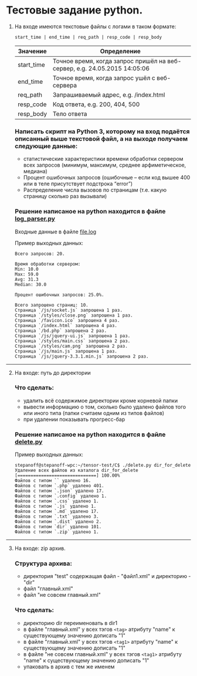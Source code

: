 # Тестовые задание python.

1.  На входе имеются текстовые файлы с логами в таком формате:

    ```
    start_time | end_time | req_path | resp_code | resp_body
    ```

    | Значение   | Определение                                                               |
    | ---------- | ------------------------------------------------------------------------- |
    | start_time | Точное время, когда запрос пришёл на веб-сервер, e.g. 24.05.2015 14:05:06 |
    | end_time   | Точное время, когда запрос ушёл с веб-сервера                             |
    | req_path   | Запрашиваемый адрес, e.g. /index.html                                     |
    | resp_code  | Код ответа, e.g. 200, 404, 500                                            |
    | resp_body  | Тело ответа                                                               |

    ### Написать скрипт на Python 3, которому на вход подаётся описанный выше текстовой файл, а на выходе получаем следующие данные:

    -   статистические характеристики времени обработки сервером всех запросов (минимум, максимум, среднее арфиметическое, медиана)
    -   Процент ошибочных запросов (ошибочные – если код вышее 400 или в теле присутствует подстрока “error”)
    -   Распределение числа вызовов по страницам (т.е. какую страницу сколько раз вызывали)

    ### Решение написаное на **python** находится в файле [log_parser.py](./log_parser.py)

    Входные данные в файле [file.log](./file.log)

    Пример выходных данных:

    ```
    Всего запросов: 20.

    Время обработки сервером:
    Min: 10.0
    Max: 59.0
    Avg: 31.3
    Median: 30.0

    Процент ошибочных запросов: 25.0%.

    Всего запрошено страниц: 10.
    Страница `/js/socket.js` запрошена 1 раз.
    Страница `/styles/close.png` запрошена 1 раз.
    Страница `/favicon.ico` запрошена 4 раз.
    Страница `/index.html` запрошена 4 раз.
    Страница `/bd.php` запрошена 2 раз.
    Страница `/js/jquery-ui.js` запрошена 1 раз.
    Страница `/styles/main.css` запрошена 2 раз.
    Страница `/styles/cam.png` запрошена 2 раз.
    Страница `/js/main.js` запрошена 1 раз.
    Страница `/js/jquery-3.3.1.min.js` запрошена 2 раз.
    ```

---

2.  На входе: путь до директории
    ### Что сделать:
    -   удалить всё содержимое директории кроме корневой папки
    -   вывести информацию о том, сколько было удалено файлов того или иного типа (папки считаем одним из типов файлов)
    -   при удалении показывать прогресс-бар


    ### Решение написаное на **python** находится в файле [delete.py](./delete.py)

    Пример выходных данных:

    ```
    stepanoff@stepanoff-wpc:~/tensor-test/C$ ./delete.py dir_for_delete
    Удаление всех файлов из каталога dir_for_delete
    [==============================] 100.00%
    Файлов с типом `` удалено 16.
    Файлов с типом `.php` удалено 401.
    Файлов с типом `.json` удалено 17.
    Файлов с типом `.config` удалено 1.
    Файлов с типом `.css` удалено 1.
    Файлов с типом `.js` удалено 1.
    Файлов с типом `.md` удалено 17.
    Файлов с типом `.txt` удалено 3.
    Файлов с типом `.dist` удалено 2.
    Файлов с типом `dir` удалено 101.
    Файлов с типом `.zip` удалено 1.
    ```

---

3.  На входе: zip архив.

    ### Cтруктура архива:

    -   директория "test" содержащая файл - "файл1.xml" и директорию - "dir"
    -   файл "главный.xml"
    -   файл "не совсем главный.xml"

    ### Что сделать:

    -   директорию dir переименовать в dir1
    -   в файле "главный.xml" у всех тэгов `<tag>` атрибуту "name" к существующему значению дописать "1"
    -   в файле "главный.xml" у всех тэгов `<tag1>` атрибуту "name" к существующему значению дописать "1"
    -   в файле "не совсем главный.xml" у всех тэгов `<tag1>` атрибуту "name" к существующему значению дописать "1"
    -   упаковать в архив с тем же именем
